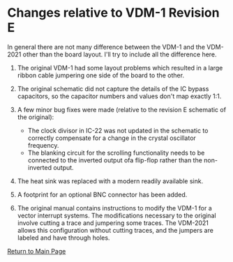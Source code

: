 # Changes relative to VDM-1 Revision E
In general there are not many difference between the VDM-1 and the VDM-2021 other than the board layout.  I'll try to include all the difference here.

1. The original VDM-1 had some layout problems which resulted in a large ribbon cable jumpering one side of the board to the other.

2. The original schematic did not capture the details of the IC bypass capacitors, so the capacitor numbers and values don't map exactly 1:1.

3. A few minor bug fixes were made (relative to the revision E schematic of the original):
    - The clock divisor in IC-22 was not updated in the schematic to correctly compensate for a change in the crystal oscillator frequency.
    - The blanking circuit for the scrolling functionality needs to be connected to the inverted output ofa flip-flop rather than the non-inverted output.

4. The heat sink was replaced with a modern readily available sink.

5. A footprint for an optional BNC connector has been added.

6. The original manual contains instructions to modify the VDM-1 for a vector interrupt systems.  The modifications necessary to the original involve cutting a trace and jumpering some traces.  The VDM-2021 allows this configuration without cutting traces, and the jumpers are labeled and have through holes.


[Return to Main Page](../index.md)
